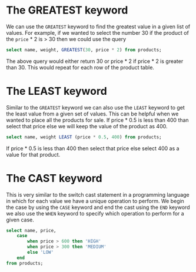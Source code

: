 # The GREATEST keyword

We can use the `GREATEST` keyword to find the greatest value in a given list of values. For example, if we wanted to select the number 30 if the product of the `price` * 2 is > 30 then we could use the query 
```sql
select name, weight, GREATEST(30, price * 2) from products;
```
The above query would either return 30 or price * 2 if price * 2 is greater than 30. This would repeat for each row of the product table.


# The LEAST keyword 

Similar to the `GREATEST` keyword we can also use the `LEAST` keyword to get the least value from a given set of values. This can be helpful when we wanted to place all the products for sale. If price * 0.5 is less than 400 than select that price else we will keep the value of the product as 400. 
```sql
select name, weight LEAST (price * 0.5, 400) from products;
```
If price * 0.5 is less than 400 then select that price else select 400 as a value for that product.


# The CAST keyword

This is very similar to the switch cast statement in a programming language in which for each value we have a unique operation to perform. We begin the case by using the `CASE` keyword and end the cast using the `END` keyword we also use the `WHEN` keyword to specify which operation to perform for a given case. 
```sql
select name, price,
    case
        when price > 600 then 'HIGH'
        when price > 300 then 'MEDIUM'
        else 'LOW'
    end
from products;
```
